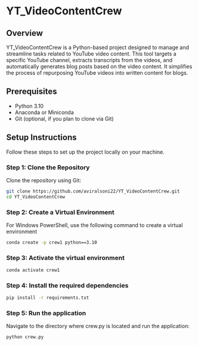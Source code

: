 # YT_VideoContentCrew

## Overview
YT_VideoContentCrew is a Python-based project designed to manage and streamline tasks related to YouTube video content. This tool targets a specific YouTube channel, extracts transcripts from the videos, and automatically generates blog posts based on the video content. It simplifies the process of repurposing YouTube videos into written content for blogs.

## Prerequisites
- Python 3.10
- Anaconda or Miniconda
- Git (optional, if you plan to clone via Git)

## Setup Instructions

Follow these steps to set up the project locally on your machine.

### Step 1: Clone the Repository

Clone the repository using Git:

```bash
git clone https://github.com/aviralsoni22/YT_VideoContentCrew.git
cd YT_VideoContentCrew
```

### Step 2: Create a Virtual Environment
For Windows PowerShell, use the following command to create a virtual environment
```bash
conda create -p crew1 python==3.10
```

### Step 3: Activate the virtual environment
```bash
conda activate crew1
```

### Step 4: Install the required dependencies
```bash
pip install -r requirements.txt
```
### Step 5: Run the application
Navigate to the directory where crew.py is located and run the application:

```bash
python crew.py
```

